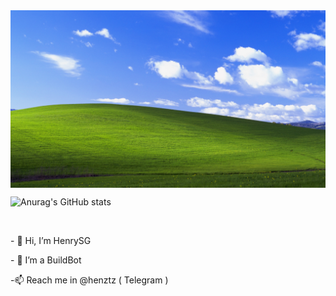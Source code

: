 
<img align="center" src="header.jpg">

<div align="rignt">

![Anurag's GitHub stats](https://github-readme-stats.vercel.app/api?username=henrysg29&show_icons=true&theme=radical)

</div>
<br>

<p class="text-center"> - 👋 Hi, I’m HenrySG </p>
<p class="text-center">- 👀 I’m a BuildBot 
<p class="text-center">-📫 Reach me in @henztz ( Telegram )

<!---
henrysg29/henrysg29 is a ✨ special ✨ repository because its `README.md` (this file) appears on your GitHub profile.
You can click the Preview link to take a look at your changes.
--->
